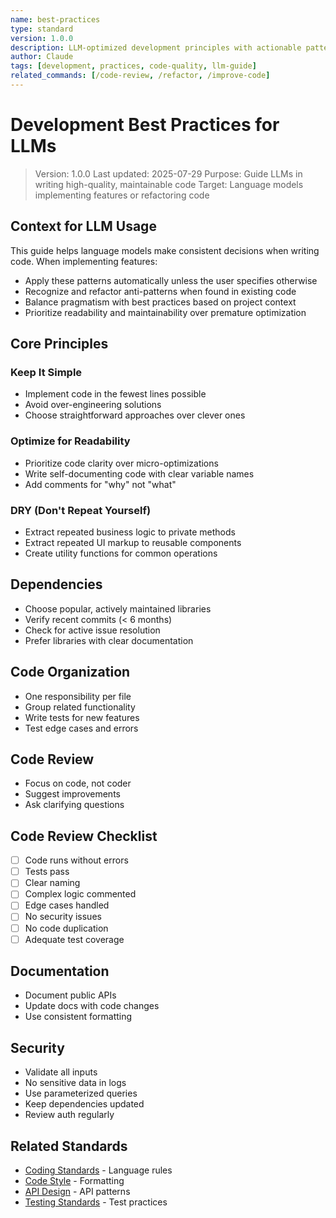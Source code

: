 ```yaml
---
name: best-practices
type: standard
version: 1.0.0
description: LLM-optimized development principles with actionable patterns and anti-patterns
author: Claude
tags: [development, practices, code-quality, llm-guide]
related_commands: [/code-review, /refactor, /improve-code]
---
```


# Development Best Practices for LLMs

> Version: 1.0.0
> Last updated: 2025-07-29
> Purpose: Guide LLMs in writing high-quality, maintainable code
> Target: Language models implementing features or refactoring code

## Context for LLM Usage

This guide helps language models make consistent decisions when writing code. When implementing features:
- Apply these patterns automatically unless the user specifies otherwise
- Recognize and refactor anti-patterns when found in existing code
- Balance pragmatism with best practices based on project context
- Prioritize readability and maintainability over premature optimization

## Core Principles

### Keep It Simple
- Implement code in the fewest lines possible
- Avoid over-engineering solutions
- Choose straightforward approaches over clever ones

### Optimize for Readability
- Prioritize code clarity over micro-optimizations
- Write self-documenting code with clear variable names
- Add comments for "why" not "what"

### DRY (Don't Repeat Yourself)
- Extract repeated business logic to private methods
- Extract repeated UI markup to reusable components
- Create utility functions for common operations

## Dependencies
- Choose popular, actively maintained libraries
- Verify recent commits (< 6 months)
- Check for active issue resolution
- Prefer libraries with clear documentation

## Code Organization
- One responsibility per file
- Group related functionality
- Write tests for new features
- Test edge cases and errors

## Code Review
- Focus on code, not coder
- Suggest improvements
- Ask clarifying questions

## Code Review Checklist
- [ ] Code runs without errors
- [ ] Tests pass
- [ ] Clear naming
- [ ] Complex logic commented
- [ ] Edge cases handled
- [ ] No security issues
- [ ] No code duplication
- [ ] Adequate test coverage

## Documentation
- Document public APIs
- Update docs with code changes
- Use consistent formatting

## Security
- Validate all inputs
- No sensitive data in logs
- Use parameterized queries
- Keep dependencies updated
- Review auth regularly

## Related Standards
- [Coding Standards](./coding-standards.md) - Language rules
- [Code Style](./code-style.md) - Formatting
- [API Design](./api-design.md) - API patterns
- [Testing Standards](./testing-standards.md) - Test practices
